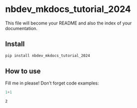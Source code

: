 # nbdev_mkdocs_tutorial_2024


<!-- WARNING: THIS FILE WAS AUTOGENERATED! DO NOT EDIT! -->

This file will become your README and also the index of your
documentation.

## Install

``` sh
pip install nbdev_mkdocs_tutorial_2024
```

## How to use

Fill me in please! Don’t forget code examples:

``` python
1+1
```

    2
